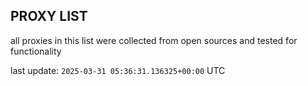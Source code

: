 ## PROXY LIST

all proxies in this list were collected from open sources and tested for functionality

last update: `2025-03-31 05:36:31.136325+00:00` UTC